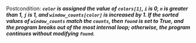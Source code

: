 Postcondition: ***`color` is assigned the value of `colors[1]`, `i` is 0, `n` is greater than 1, `j` is 1, and `window_counts[color]` is increased by 1. If the sorted values of `window_counts` match the `counts`, then `found` is set to True, and the program breaks out of the most internal loop; otherwise, the program continues without modifying `found`.***